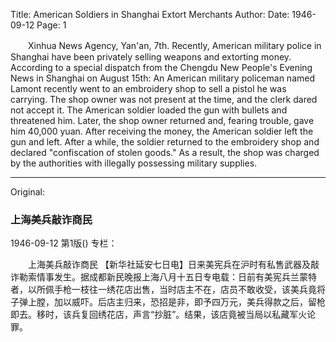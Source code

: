 Title: American Soldiers in Shanghai Extort Merchants
Author:
Date: 1946-09-12
Page: 1

　　Xinhua News Agency, Yan'an, 7th. Recently, American military police in Shanghai have been privately selling weapons and extorting money. According to a special dispatch from the Chengdu New People's Evening News in Shanghai on August 15th: An American military policeman named Lamont recently went to an embroidery shop to sell a pistol he was carrying. The shop owner was not present at the time, and the clerk dared not accept it. The American soldier loaded the gun with bullets and threatened him. Later, the shop owner returned and, fearing trouble, gave him 40,000 yuan. After receiving the money, the American soldier left the gun and left. After a while, the soldier returned to the embroidery shop and declared "confiscation of stolen goods." As a result, the shop was charged by the authorities with illegally possessing military supplies.



<hr /> 

Original: 


### 上海美兵敲诈商民

1946-09-12
第1版()
专栏：

　　上海美兵敲诈商民
    【新华社延安七日电】日来美宪兵在沪时有私售武器及敲诈勒索情事发生。据成都新民晚报上海八月十五日专电载：日前有美宪兵兰蒙特者，以所佩手枪一枝往一绣花店出售，当时店主不在，店员不敢收受，该美兵竟将子弹上膛，加以威吓。后店主归来，恐招是非，即予四万元，美兵得款之后，留枪即去。移时，该兵复回绣花店，声言“抄脏”。结果，该店竟被当局以私藏军火论罪。
